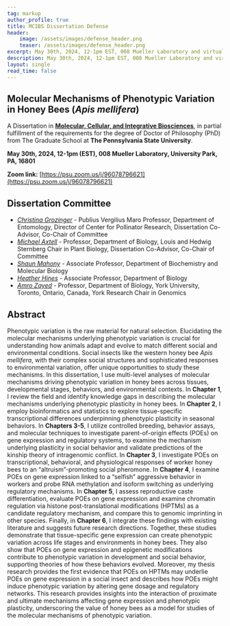 ```yaml
---
tag: markup
author_profile: true
title: MCIBS Dissertation Defense
header:
    image: /assets/images/defense_header.png
    teaser: /assets/images/defense_header.png
excerpt: May 30th, 2024, 12-1pm EST, 008 Mueller Laboratory and virtual by Zoom
description: May 30th, 2024, 12-1pm EST, 008 Mueller Laboratory and virtual by Zoom
layout: single
read_time: false
---
```


## Molecular Mechanisms of Phenotypic Variation in Honey Bees (*Apis mellifera*)

A Dissertation in [**Molecular, Cellular, and Integrative Biosciences**](https://www.huck.psu.edu/graduate-programs/molecular-cellular-and-integrative-biosciences), in partial fulfillment of the requirements for the degree of Doctor of Philosophy (PhD) from The Graduate School at **The Pennsylvania State University**.

**May 30th, 2024, 12-1pm (EST), 008 Mueller Laboratory, University Park, PA, 16801**

**Zoom link:** [https://psu.zoom.us/j/96078796621](https://psu.zoom.us/j/96078796621)

## Dissertation Committee

- [*Christina Grozinger*](https://www.grozingerlab.com/) - Publius Vergilius Maro Professor, Department of Entomology, Director of Center for Pollinator Research, Dissertation Co-Advisor, Co-Chair of Committee
- [*Michael Axtell*](https://sites.psu.edu/axtell/) - Professor, Department of Biology, Louis and Hedwig Sternberg Chair in Plant Biology, Dissertation Co-Advisor, Co-Chair of Committee
- [*Shaun Mahony*](https://mahonylab.org/) - Associate Professor, Department of Biochemistry and Molecular Biology
- [*Heather Hines*](https://hineslab.org/) - Associate Professor, Department of Biology
- [*Amro Zayed*](http://zayedlab.apps01.yorku.ca/wordpress/) - Professor, Department of Biology, York University, Toronto, Ontario, Canada, York Research Chair in Genomics

## Abstract

Phenotypic variation is the raw material for natural selection. Elucidating the molecular mechanisms underlying phenotypic variation is crucial for understanding how animals adapt and evolve to match different social and environmental conditions. Social insects like the western honey bee *Apis mellifera*, with their complex social structures and sophisticated responses to environmental variation, offer unique opportunities to study these mechanisms. In this dissertation, I use multi-level analyses of molecular mechanisms driving phenotypic variation in honey bees across tissues, developmental stages, behaviors, and environmental contexts. In **Chapter 1**, I review the field and identify knowledge gaps in describing the molecular mechanisms underlying phenotypic plasticity in honey bees. In **Chapter 2**, I employ bioinformatics and statistics to explore tissue-specific transcriptional differences underpinning phenotypic plasticity in seasonal behaviors. In **Chapters 3-5**, I utilize controlled breeding, behavior assays, and molecular techniques to investigate parent-of-origin effects (POEs) on gene expression and regulatory systems, to examine the mechanism underlying plasticity in social behavior and validate predictions of the kinship theory of intragenomic conflict. In **Chapter 3**, I investigate POEs on transcriptional, behavioral, and physiological responses of worker honey bees to an “altruism”-promoting social pheromone. In **Chapter 4**, I examine POEs on gene expression linked to a “selfish” aggressive behavior in workers and probe RNA methylation and isoform switching as underlying regulatory mechanisms. In **Chapter 5**, I assess reproductive caste differentiation, evaluate POEs on gene expression and examine chromatin regulation via histone post-translational modifications (HPTMs) as a candidate regulatory mechanism, and compare this to genomic imprinting in other species. Finally, in **Chapter 6**, I integrate these findings with existing literature and suggests future research directions. Together, these studies demonstrate that tissue-specific gene expression can create phenotypic variation across life stages and environments in honey bees. They also show that POEs on gene expression and epigenetic modifications contribute to phenotypic variation in development and social behavior, supporting theories of how these behaviors evolved. Moreover, my thesis research provides the first evidence that POEs on HPTMs may underlie POEs on gene expression in a social insect and describes how POEs might induce phenotypic variation by altering gene dosage and regulatory networks. This research provides insights into the interaction of proximate and ultimate mechanisms affecting gene expression and phenotypic plasticity, underscoring the value of honey bees as a model for studies of the molecular mechanisms of phenotypic variation. 
